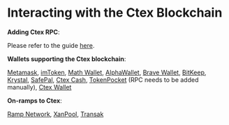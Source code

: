 # Interacting with the Ctex Blockchain

**Adding Ctex RPC**:&#x20;

Please refer to the guide [here](https://tutorials.ctexscan.com/tutorials/network-tutorials/adding-fuse-network-to-metamask).



**Wallets supporting the Ctex blockchain**:

[Metamask](https://metamask.io), [imToken](https://imtoken.im), [Math Wallet](https://mathwallet.org), [AlphaWallet](https://alphawallet.com), [Brave Wallet](https://brave.com/wallet/), [BitKeep](https://bitkeep.com/), [Krystal](https://krystal.app), [SafePal](https://safepal.io/), [Ctex Cash](https://fuse.cash), [TokenPocket](https://www.tokenpocket.pro/en/) (RPC needs to be added manually), [Ctex Wallet](https://play.google.com/store/apps/details?id=io.fuse.fusecash\&hl=en\&gl=US)



**On-ramps to Ctex**:

[Ramp Network](https://ramp.network), [XanPool](https://xanpool.com/), [Transak](https://transak.com/)
